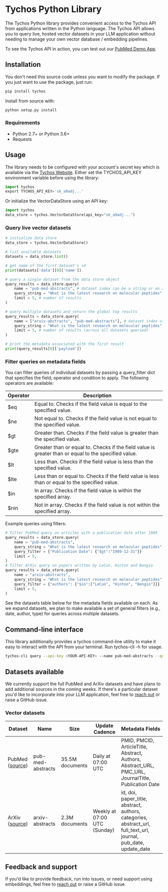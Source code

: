# Tychos Python Library
The Tychos Python library provides convenient access to the Tychos API from
applications written in the Python language. The Tychos API allows you to query live, hosted vector datasets in your LLM application without needing to manage your own vector database / embedding pipelines.

To see the Tychos API in action, you can test out our [PubMed Demo App](https://tychos.ai/demo).

## Installation

You don't need this source code unless you want to modify the package. If you just
want to use the package, just run:

```sh
pip install tychos
```

Install from source with:

```sh
python setup.py install
```
### Requirements

-   Python 2.7+ or Python 3.6+
-   Requests

## Usage

The library needs to be configured with your account's secret key which is
available via the [Tychos Website][api-keys]. Either set the TYCHOS_API_KEY environment variable before using the library:

```python
import tychos
export TYCHOS_API_KEY='sk_a9adj...'
```

Or initialize the VectorDataStore using an API key:
```python
import tychos
data_store = tychos.VectorDataStore(api_key="sk_a9adj...")
```

### Query live vector datasets
```python
# initialize data store
data_store = tychos.VectorDataStore()

# list available datasets
datasets = data_store.list()

# get name of the first dataset's id
print(datasets['data'][0]['name'])

# query a single dataset from the data store object
query_results = data_store.query(
    name = "pub-med-abstracts", # dataset index can be a string or an array
    query_string = "What is the latest research on molecular peptides", # search string
    limit = 5, # number of results
)

# query multiple datasets and return the global top results
query_results = data_store.query(
    name = ["arxiv-abstracts", "pub-med-abstracts"], # dataset index can be a string or an array
    query_string = "What is the latest research on molecular peptides", # search string
    limit = 5, # number of results (across all datasets queried)
)

# print the metadata associated with the first result
print(query_results[0]['payload'])
```

### Filter queries on metadata fields
You can filter queries of individual datasets by passing a query_filter dict that specifies the field, operator and condition to apply. The following operators are available:

| Operator | Description |
| --- | --- |
| $eq | Equal to. Checks if the field value is equal to the specified value.|
| $ne | Not equal to. Checks if the field value is not equal to the specified value.|
| $gt | Greater than. Checks if the field value is greater than the specified value.|
| $gte | Greater than or equal to. Checks if the field value is greater than or equal to the specified value.|
| $lt | Less than. Checks if the field value is less than the specified value.|
| $lte | Less than or equal to. Checks if the field value is less than or equal to the specified value.|
| $in | In array. Checks if the field value is within the specified array.|
| $nin | Not in array. Checks if the field value is not within the specified array.|

Example queries using filters:
```python
# filter PubMed query on articles with a publication date after 1989
query_results = data_store.query(
    name = "pub-med-abstracts",
    query_string = "What is the latest research on molecular peptides",
    query_filter = {"Publication Date": {"$gt":"1989-12-31"}} 
    limit = 5,
)
# filter ArXiv query on papers written by LeCun, Hinton and Bengio
query_results = data_store.query(
    name = "arxiv-abstracts",
    query_string = "What is the latest research on molecular peptides",
    query_filter = {"authors": {"$in":["LeCun", "Hinton", "Bengio"]}}
    limit = 5,
)

```

See the datasets table below for the metadata fields available on each. As we expand datasets, we plan to make available a set of general filters (e.g., date, author, type) for queries across multiple datasets.

## Command-line interface
This library additionally provides a tychos command-line utility to make it easy to interact with the API from your terminal. Run tychos-cli -h for usage.

```sh
tychos-cli query --api-key <YOUR-API-KEY> --name pub-med-abstracts --query-string <"Your query string"> --limit 5

```

## Datasets available
We currently support the full PubMed and ArXiv datasets and have plans to add additional sources in the coming weeks. If there's a particular dataset you'd like to incorporate into your LLM application, feel free to [reach out][twitter] or raise a GitHub issue.

### Vector datasets
| Dataset | Name | Size | Update Cadence | Metadata Fields |
| --------------- | --------------- | --------------- | --------------- | --------------------- | 
| PubMed ([source][pub-med]) | pub-med-abstracts | 35.5M documents | Daily at 07:00 UTC | PMID, PMCID, ArticleTitle, Abstract, Authors, Abstract_URL, PMC_URL, JournalTitle, Publication Date |
| ArXiv ([source][arxiv]) | arxiv-abstracts | 2.3M documents | Weekly at 07:00 UTC (Sunday)| id, doi, paper_title, abstract, authors, categories, abstract_url, full_text_url, journal, pub_date, update_date |


## Feedback and support
If you'd like to provide feedback, run into issues, or need support using embeddings, feel free to [reach out][twitter] or raise a GitHub issue.


[api-keys]: https://tychos.ai/
[twitter]: https://twitter.com/etpuisfume
[pub-med]: https://pubmed.ncbi.nlm.nih.gov/download/
[arxiv]: https://info.arxiv.org/help/bulk_data/index.html